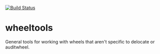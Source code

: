 [![Build Status](https://travis-ci.org/anthrotype/wheeltools.svg?branch=master)](https://travis-ci.org/anthrotype/wheeltools)

# wheeltools

General tools for working with wheels that aren't specific to delocate or
auditwheel.
